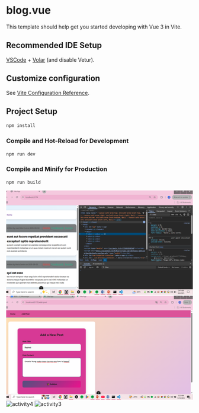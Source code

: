 # blog.vue

This template should help get you started developing with Vue 3 in Vite.

## Recommended IDE Setup

[VSCode](https://code.visualstudio.com/) + [Volar](https://marketplace.visualstudio.com/items?itemName=Vue.volar) (and disable Vetur).

## Customize configuration

See [Vite Configuration Reference](https://vite.dev/config/).

## Project Setup

```sh
npm install
```

### Compile and Hot-Reload for Development

```sh
npm run dev
```

### Compile and Minify for Production

```sh
npm run build
```
![alt text](activity3.PNG)
![alt text](activity4.PNG)
<img width="1353" height="766" alt="activity4" src="https://github.com/user-attachments/assets/cdfb8f87-db58-41d7-9251-cf3285d1c169" />
<img width="1362" height="758" alt="activity3" src="https://github.com/user-attachments/assets/31a55b28-2c40-48bf-a5bb-3c64dee7267f" />


